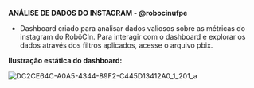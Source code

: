 **ANÁLISE DE DADOS DO INSTAGRAM - @robocinufpe**

- Dashboard criado para analisar dados valiosos sobre as métricas do instagram do RobôCIn. Para interagir com o dashboard e explorar os dados através dos filtros aplicados, acesse o arquivo pbix.

**Ilustração estática do dashboard:**

![DC2CE64C-A0A5-4344-89F2-C445D13412A0_1_201_a](https://github.com/joaopnolasco/RoboCIn-BI/assets/132152323/b2e159c3-8afa-45c1-ae2d-dc3ae345a82a)
